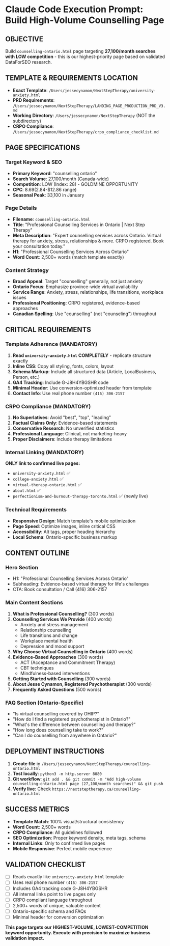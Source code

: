 # Claude Code Execution Prompt: Build High-Volume Counselling Page

## **OBJECTIVE**
Build `counselling-ontario.html` page targeting **27,100/month searches with LOW competition** - this is our highest-priority page based on validated DataForSEO research.

## **TEMPLATE & REQUIREMENTS LOCATION**
- **Exact Template**: `/Users/jessecynamon/NextStepTherapy/university-anxiety.html` 
- **PRD Requirements**: `/Users/jessecynamon/NextStepTherapy/LANDING_PAGE_PRODUCTION_PRD_V3.md`
- **Working Directory**: `/Users/jessecynamon/NextStepTherapy` (NOT the subdirectory)
- **CRPO Compliance**: `/Users/jessecynamon/NextStepTherapy/crpo_compliance_checklist.md`

## **PAGE SPECIFICATIONS**

### **Target Keyword & SEO**
- **Primary Keyword**: "counselling ontario" 
- **Search Volume**: 27,100/month (Canada-wide)
- **Competition**: LOW (Index: 28) - GOLDMINE OPPORTUNITY
- **CPC**: $8.69 ($2.84-$12.86 range)
- **Seasonal Peak**: 33,100 in January

### **Page Details**
- **Filename**: `counselling-ontario.html`
- **Title**: "Professional Counselling Services in Ontario | Next Step Therapy"
- **Meta Description**: "Expert counselling services across Ontario. Virtual therapy for anxiety, stress, relationships & more. CRPO registered. Book your consultation today."
- **H1**: "Professional Counselling Services Across Ontario"
- **Word Count**: 2,500+ words (match template exactly)

### **Content Strategy**
- **Broad Appeal**: Target "counselling" generally, not just anxiety
- **Ontario Focus**: Emphasize province-wide virtual availability
- **Service Range**: Anxiety, stress, relationships, life transitions, workplace issues
- **Professional Positioning**: CRPO registered, evidence-based approaches
- **Canadian Spelling**: Use "counselling" (not "counseling") throughout

## **CRITICAL REQUIREMENTS**

### **Template Adherence (MANDATORY)**
1. **Read `university-anxiety.html` COMPLETELY** - replicate structure exactly
2. **Inline CSS**: Copy all styling, fonts, colors, layout
3. **Schema Markup**: Include all structured data (Article, LocalBusiness, Person, etc.)
4. **GA4 Tracking**: Include G-J8H4YBGSHR code
5. **Minimal Header**: Use conversion-optimized header from template
6. **Contact Info**: Use real phone number `(416) 306-2157`

### **CRPO Compliance (MANDATORY)**
1. **No Superlatives**: Avoid "best", "top", "leading"
2. **Factual Claims Only**: Evidence-based statements
3. **Conservative Research**: No unverified statistics
4. **Professional Language**: Clinical, not marketing-heavy
5. **Proper Disclaimers**: Include therapy limitations

### **Internal Linking (MANDATORY)**
**ONLY link to confirmed live pages:**
- `university-anxiety.html` ✅
- `college-anxiety.html` ✅  
- `virtual-therapy-ontario.html` ✅
- `about.html` ✅
- `perfectionism-and-burnout-therapy-toronto.html` ✅ (newly live)

### **Technical Requirements**
- **Responsive Design**: Match template's mobile optimization
- **Page Speed**: Optimize images, inline critical CSS
- **Accessibility**: Alt tags, proper heading hierarchy
- **Local Schema**: Ontario-specific business markup

## **CONTENT OUTLINE**

### **Hero Section**
- H1: "Professional Counselling Services Across Ontario"
- Subheading: Evidence-based virtual therapy for life's challenges
- CTA: Book consultation / Call (416) 306-2157

### **Main Content Sections**
1. **What is Professional Counselling?** (300 words)
2. **Counselling Services We Provide** (400 words)
   - Anxiety and stress management
   - Relationship counselling  
   - Life transitions and change
   - Workplace mental health
   - Depression and mood support
3. **Why Choose Virtual Counselling in Ontario** (400 words)
4. **Evidence-Based Approaches** (300 words)
   - ACT (Acceptance and Commitment Therapy)
   - CBT techniques
   - Mindfulness-based interventions
5. **Getting Started with Counselling** (300 words)
6. **About Jesse Cynamon, Registered Psychotherapist** (300 words)
7. **Frequently Asked Questions** (500 words)

### **FAQ Section (Ontario-Specific)**
- "Is virtual counselling covered by OHIP?"
- "How do I find a registered psychotherapist in Ontario?"
- "What's the difference between counselling and therapy?"
- "How long does counselling take to work?"
- "Can I do counselling from anywhere in Ontario?"

## **DEPLOYMENT INSTRUCTIONS**
1. **Create file** in `/Users/jessecynamon/NextStepTherapy/counselling-ontario.html`
2. **Test locally**: `python3 -m http.server 8080`
3. **Git workflow**: `git add . && git commit -m "Add high-volume counselling-ontario.html page (27,100/month searches)" && git push`
4. **Verify live**: Check `https://nextsteptherapy.ca/counselling-ontario.html`

## **SUCCESS METRICS**
- **Template Match**: 100% visual/structural consistency
- **Word Count**: 2,500+ words
- **CRPO Compliance**: All guidelines followed
- **SEO Optimization**: Proper keyword density, meta tags, schema
- **Internal Links**: Only to confirmed live pages
- **Mobile Responsive**: Perfect mobile experience

## **VALIDATION CHECKLIST**
- [ ] Reads exactly like `university-anxiety.html` template
- [ ] Uses real phone number `(416) 306-2157`
- [ ] Includes GA4 tracking code G-J8H4YBGSHR
- [ ] All internal links point to live pages only
- [ ] CRPO compliant language throughout
- [ ] 2,500+ words of unique, valuable content
- [ ] Ontario-specific schema and FAQs
- [ ] Minimal header for conversion optimization

**This page targets our HIGHEST-VOLUME, LOWEST-COMPETITION keyword opportunity. Execute with precision to maximize business validation impact.**
